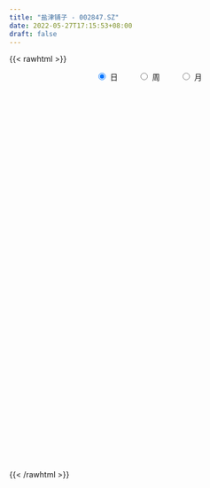 ```yaml
---
title: "盐津铺子 - 002847.SZ"
date: 2022-05-27T17:15:53+08:00
draft: false
---
```

{{< rawhtml >}}
    <div style="text-align: center">
        <label style="padding: 1rem;"><input style="margin-right: .5rem" type="radio" name="period" value="D" checked onclick="period_change(this)">日</label>
        <label style="padding: 1rem;"><input style="margin-right: .5rem" type="radio" name="period" value="W" onclick="period_change(this)">周</label>
        <label style="padding: 1rem;"><input style="margin-right: .5rem" type="radio" name="period" value="M" onclick="period_change(this)">月</label>
    </div>
    <div id="chart" style="height: 700px;"></div> 
    <script type="text/javascript">
        const D_v = [5582.13,5752.4,4450.93,9558.98,8975.04,11062.22,26513.0,12683.76,23115.99,12724.21,13260.97,17029.3,13679.04,11547.14,16813.88,12696.36,12882.29,16359.94,17675.03,13320.13,10309.67,14793.57,11661.42,20181.37,15054.75,14349.89,15226.9,14444.18,8995.0,13944.73,11502.06,26917.27,28157.39,15835.44,23856.15,24526.84,12422.06,17145.34,27974.14,18434.74,8535.93,4826.0,2745.0,3312.0,93690.24,81375.0,48822.46,39469.22,43834.01,36840.39,29759.11,30492.62,25874.78,34443.26,26576.66,21744.58,20282.12,19515.78,35413.58,106700.06,107935.13,71001.69,36887.55,36170.91,31338.34,24813.11,22869.4,28963.13,26905.81,22303.18,23190.02,24454.58,17101.58,18475.51,13932.65,49862.78,36967.76,28456.93,21610.36,17058.39,26714.16,20190.14,18641.06,13024.46,16589.77,15592.97,15335.06,15272.46,9184.89,8204.78,26043.84,40513.05,21860.44,13905.97,11485.41,20554.34,27362.72,16086.98,23407.1,40636.47,40668.0,27087.51,14964.32,11576.0,9050.89,52421.79,31107.1,25862.12,25511.05,48580.96,82393.85,63585.64,81384.13,77999.81,71947.52,78973.48,58323.73,48312.31,42390.07,36780.64,30578.64,49249.34,38041.81,23185.49,29022.23,45789.74,34182.31,54622.72,32817.0,33838.3,26758.26,27538.68,12667.7,18119.47,17552.94,15390.9,23607.08,31072.9,22517.97,23396.71,10251.24,23530.7,25425.0,14857.46,12773.33,14007.44,15912.18,14392.63,14867.86,8993.72,19784.89,10140.87,9611.01,11053.54,13367.14,10961.94,8421.03,17906.23,9254.86,8307.17,15310.67,10428.89,7895.15,7982.97,11785.8,22609.98,14483.36,6751.44,9239.97,6841.73,12013.73,10734.68,6952.07,6240.2,7829.07,7551.0,8239.0,7690.0,6945.27,7500.31,4668.0,5384.84,10697.2,7748.08,5345.5,6288.7,6637.27,5501.0,10238.05,7044.0,16988.71,9279.72,5775.0,6877.0,3463.92,5970.08,10085.16,8163.94,4545.06,8268.86,4491.0,6316.12,5415.56,8301.54,4049.0,3123.0,4064.39,6962.0,3710.59,3213.14,2584.19,4088.79,3865.67,6323.79,5531.0,7821.0,4851.0,4442.38,8169.0,8591.69,5570.59,9990.57,12514.88,19448.76,12648.33,11786.09,11339.71,17670.8,16477.89,17963.8,19824.89,16671.96,23483.06,17850.85,23779.53,19727.36,17410.4,13716.41,9294.7,9416.42,6610.0,10255.91,5930.0,10369.39,8898.39,5852.34,10020.0,11543.0,8378.0,5432.24]
const D_histogram = [0.0,-0.1302518519,-0.1661310879,-0.4310149442,-0.5210560129,-0.2294944213,-0.5025032926,-0.581065144,-0.9517311134,-1.1118251945,-1.1688964646,-1.2249174585,-1.1330806148,-1.1533455634,-0.8631351925,-0.6726430904,-0.5817721831,-0.5810876854,-0.6381306371,-0.7300320048,-0.913032862,-0.8975988633,-0.9635902726,-0.9245628659,-0.8869843324,-0.8760637181,-0.87287151,-0.6153181873,-0.4017477745,-0.2228788362,0.0090745187,0.5390057946,0.6326423769,0.5144268235,0.2980305148,0.3900927288,0.3312101454,0.0416040747,0.3977670674,0.4714224282,0.4304122746,-0.1815977542,-1.058593167,-1.9991598459,-2.874119014,-3.3075286772,-3.3420467966,-3.2713042025,-3.1792890824,-2.9809033961,-2.7068610981,-2.2230614066,-1.6866054148,-1.0558373999,-0.5463959275,-0.1170555541,0.2127739926,0.4687493378,1.0446770756,1.8219237718,2.3060252047,2.4328997303,2.3740210632,2.3235163227,2.0698255366,1.9434183972,1.7278154714,1.447314108,1.2822797461,1.1147896259,0.9601873679,0.8025843731,0.677855411,0.639134585,0.6555268801,1.013095605,1.0650441406,1.1342530466,1.1155570954,1.0641140539,1.0842954592,1.1099685,1.0011716863,0.8543029524,0.6805102297,0.4992969383,0.4231046209,0.4069603639,0.3100602646,0.2512456021,0.3471882883,0.5890646516,0.5905816763,0.4771560427,0.4249206141,0.4870596599,0.5705829171,0.5863214228,0.6442490711,0.7920808316,0.6456215825,0.3215507402,0.1641982808,0.0418116644,-0.0259117331,0.1909231261,0.3653853259,0.4762520903,0.3754818578,0.6480441822,1.0872359664,1.7224146554,2.2053373314,2.8601388394,3.6296637782,3.7654861669,3.663988892,3.1388570665,2.5976406222,2.0681617676,1.4608474463,0.9559628199,0.3570742042,-0.1317137463,-0.6514242733,-0.6520568336,-0.1420654702,0.1417630286,0.2975828521,0.3064273491,0.3459543177,-0.0059238301,-0.404695393,-0.573783646,-0.919123241,-1.2779565913,-1.0898809024,-0.8445376902,-0.5679506884,-0.4624367536,-0.4113681231,-0.5673296214,-0.9159540059,-1.1390517326,-1.3100940056,-1.5284285495,-1.4883554615,-1.3580333177,-1.2025653862,-1.1833730227,-1.2699279697,-1.1975984008,-1.1884718856,-1.3734209892,-1.2763998246,-1.2150054706,-1.1625484102,-1.1396993721,-1.090593091,-1.1031476862,-1.1316750169,-1.0182479284,-0.8496767028,-0.8082576681,-0.6649902748,-0.8779618813,-1.0059078834,-1.0652692539,-1.1302270815,-1.1518043246,-1.1160082535,-1.2122291395,-1.1511817718,-1.1790409293,-1.1376512957,-0.8466545799,-0.6422263479,-0.4559997252,-0.2804658777,-0.2422861631,-0.1991301153,-0.0395108593,0.2685310755,0.4325874627,0.4924006365,0.5952629559,0.5528603608,0.5701385584,0.4690666271,0.5176728777,0.6576238199,0.7151024991,0.7445620686,0.6695216099,0.5855077067,0.3328089369,0.0774848099,-0.1417326577,-0.1421160153,-0.0037371769,0.0683675369,-0.1346952941,-0.1777050981,0.0358145864,0.1326574434,0.2730673188,0.4139239989,0.4762531433,0.4201966562,0.3712062748,0.3522793729,0.2334479608,0.2905343476,0.3560571411,0.4673064997,0.434182898,0.3012454976,0.1353160064,0.031349449,0.0685122096,0.0762434184,0.2524702674,0.532681192,0.8344736286,0.8123823412,0.8590821494,0.8375152306,0.9460615289,0.6909586153,0.6866602035,0.8004669569,0.9043621392,1.0215960487,1.2576597567,1.3647959877,1.2559094599,0.9339189366,0.7731479332,0.6332488458,0.35552231,0.0996898818,-0.2530420664,-0.4400338235,-0.4032092917,-0.3611295472,-0.2826772012,-0.1727701803,-0.2444359359,-0.4224031506,-0.4914182336]
const D_fast = [0.0,-0.1628148148,-0.2402268228,-0.6128644152,-0.8331694871,-0.5989815008,-0.9976161953,-1.2214443327,-1.8300430804,-2.2680934601,-2.6173888464,-2.979639205,-3.1710725149,-3.4796738544,-3.4052472816,-3.3829159521,-3.4374880905,-3.5820755142,-3.7986511251,-4.0730604941,-4.4843195668,-4.6932852839,-5.0001742613,-5.1922875711,-5.3764551207,-5.584550436,-5.7995761054,-5.6958523295,-5.5827188603,-5.459569631,-5.2253476465,-4.5606649219,-4.3088677454,-4.2984765929,-4.440365273,-4.2507798767,-4.2268599238,-4.5060649758,-4.0504602163,-3.8589492484,-3.7923563333,-4.4497658007,-5.5914095053,-7.0317661456,-8.6252550672,-9.8855468997,-10.7555767182,-11.5026601748,-12.2054673253,-12.752307488,-13.1549804646,-13.2269461247,-13.1121414866,-12.7453328216,-12.3724903311,-11.9724138462,-11.5893908014,-11.2162281218,-10.379131115,-9.1464034759,-8.0857957419,-7.3506962836,-6.8160696849,-6.2856953448,-6.0219297468,-5.6624822868,-5.4461313448,-5.3648041812,-5.2092686065,-5.0980613203,-5.0126167363,-4.9695736378,-4.9248387472,-4.8037759269,-4.6235019118,-4.0126592856,-3.6944497149,-3.3416775473,-3.0814842246,-2.8668987526,-2.5756434826,-2.2724783168,-2.1309822089,-2.0642752046,-2.0679403699,-2.1243294268,-2.094745589,-2.0091497549,-2.028534788,-2.02453805,-1.8417982917,-1.4526557655,-1.3034933218,-1.2976299448,-1.2436352198,-1.059731259,-0.8335622725,-0.6712434111,-0.452253495,-0.1064015266,-0.0914553802,-0.3351385374,-0.4514414266,-0.5633751269,-0.6375764576,-0.3730108169,-0.1072022857,0.1227275013,0.1158277332,0.5504011032,1.261401879,2.3271842318,3.3614412407,4.7312774585,6.4082183419,7.4854122723,8.2999122204,8.5594946615,8.6676883728,8.65524996,8.4131475003,8.1472535789,7.6376335142,7.1159171272,6.4333505319,6.2697037632,6.744178759,7.0634480149,7.2936635514,7.3791148857,7.5051304338,7.1517713284,6.6518259173,6.3392917528,5.7641713475,5.0858488494,5.0014543128,5.0356631024,5.1702624321,5.1601671784,5.1083937782,4.8105998746,4.2329869885,3.7251263287,3.2265605544,2.626118873,2.2941030957,2.08491691,1.9397434949,1.6630926028,1.2590556634,1.0319856321,0.7439941758,0.2156898249,-0.0063889665,-0.2487459802,-0.4869260224,-0.7490018273,-0.9725438189,-1.2608853358,-1.5723314206,-1.7134663142,-1.7573142643,-1.9179596467,-1.9409398221,-2.3734018989,-2.7528248719,-3.0785035559,-3.4260181538,-3.7355464781,-3.9787524703,-4.3780306412,-4.6047787164,-4.9273981063,-5.1704212966,-5.0910882257,-5.0472165807,-4.9749898893,-4.8695725113,-4.8919643375,-4.8985908185,-4.7488492772,-4.3736745737,-4.1014713207,-3.9185579878,-3.6668799295,-3.5710674344,-3.4112545971,-3.3950598716,-3.2170354016,-2.9126785045,-2.6764242005,-2.4608241138,-2.36848417,-2.3061211466,-2.4756176821,-2.7115706067,-2.9662212387,-3.0021336001,-2.8646890559,-2.775492458,-3.0122291125,-3.099665191,-2.8771918599,-2.7471846421,-2.538507937,-2.2941702571,-2.1127778269,-2.06378515,-2.0199739626,-1.9508310214,-2.0113004432,-1.8815804695,-1.7270433908,-1.4989674073,-1.4235452845,-1.4811713104,-1.6132718001,-1.7094009952,-1.6551101822,-1.6283181187,-1.388973703,-0.9755924803,-0.4651816366,-0.2841773387,-0.0227069931,0.1651048957,0.5101665762,0.4278033165,0.5951699556,0.9090934482,1.2390791653,1.611712087,2.1621907341,2.610525962,2.8156167992,2.7271060101,2.75962199,2.778035114,2.5891891557,2.358279198,1.9422867331,1.6452865201,1.5813087291,1.5331060868,1.5408891324,1.6076036082,1.4748288687,1.1912608663,0.9993912249]
const D_slow = [0.0,-0.032562963,-0.0740957349,-0.181849471,-0.3121134742,-0.3694870795,-0.4951129027,-0.6403791887,-0.878311967,-1.1562682656,-1.4484923818,-1.7547217464,-2.0379919001,-2.326328291,-2.5421120891,-2.7102728617,-2.8557159075,-3.0009878288,-3.1605204881,-3.3430284893,-3.5712867048,-3.7956864206,-4.0365839887,-4.2677247052,-4.4894707883,-4.7084867179,-4.9267045954,-5.0805341422,-5.1809710858,-5.2366907948,-5.2344221652,-5.0996707165,-4.9415101223,-4.8129034164,-4.7383957877,-4.6408726055,-4.5580700692,-4.5476690505,-4.4482272837,-4.3303716766,-4.222768608,-4.2681680465,-4.5328163383,-5.0326062997,-5.7511360532,-6.5780182225,-7.4135299217,-8.2313559723,-9.0261782429,-9.7714040919,-10.4481193664,-11.0038847181,-11.4255360718,-11.6894954218,-11.8260944036,-11.8553582922,-11.802164794,-11.6849774595,-11.4238081906,-10.9683272477,-10.3918209465,-9.7835960139,-9.1900907481,-8.6092116675,-8.0917552833,-7.605900684,-7.1739468162,-6.8121182892,-6.4915483527,-6.2128509462,-5.9728041042,-5.7721580109,-5.6026941582,-5.4429105119,-5.2790287919,-5.0257548906,-4.7594938555,-4.4759305938,-4.19704132,-3.9310128065,-3.6599389417,-3.3824468167,-3.1321538952,-2.9185781571,-2.7484505996,-2.623626365,-2.5178502098,-2.4161101189,-2.3385950527,-2.2757836522,-2.1889865801,-2.0417204172,-1.8940749981,-1.7747859874,-1.6685558339,-1.5467909189,-1.4041451896,-1.2575648339,-1.0965025662,-0.8984823582,-0.7370769626,-0.6566892776,-0.6156397074,-0.6051867913,-0.6116647246,-0.563933943,-0.4725876116,-0.353524589,-0.2596541246,-0.097643079,0.1741659126,0.6047695764,1.1561039093,1.8711386191,2.7785545637,3.7199261054,4.6359233284,5.420637595,6.0700477506,6.5870881925,6.952300054,7.191290759,7.2805593101,7.2476308735,7.0847748052,6.9217605968,6.8862442292,6.9216849864,6.9960806994,7.0726875366,7.1591761161,7.1576951585,7.0565213103,6.9130753988,6.6832945885,6.3638054407,6.0913352151,5.8802007926,5.7382131205,5.6226039321,5.5197619013,5.377929496,5.1489409945,4.8641780613,4.5366545599,4.1545474225,3.7824585572,3.4429502277,3.1423088812,2.8464656255,2.5289836331,2.2295840329,1.9324660615,1.5891108142,1.270010858,0.9662594904,0.6756223878,0.3906975448,0.118049272,-0.1577376495,-0.4406564037,-0.6952183858,-0.9076375615,-1.1097019786,-1.2759495473,-1.4954400176,-1.7469169885,-2.0132343019,-2.2957910723,-2.5837421535,-2.8627442168,-3.1658015017,-3.4535969447,-3.748357177,-4.0327700009,-4.2444336459,-4.4049902328,-4.5189901641,-4.5891066336,-4.6496781743,-4.6994607032,-4.709338418,-4.6422056491,-4.5340587834,-4.4109586243,-4.2621428854,-4.1239277952,-3.9813931555,-3.8641264988,-3.7347082793,-3.5703023244,-3.3915266996,-3.2053861824,-3.03800578,-2.8916288533,-2.808426619,-2.7890554166,-2.824488581,-2.8600175848,-2.8609518791,-2.8438599948,-2.8775338184,-2.9219600929,-2.9130064463,-2.8798420855,-2.8115752558,-2.708094256,-2.5890309702,-2.4839818062,-2.3911802374,-2.3031103942,-2.244748404,-2.1721148171,-2.0831005319,-1.9662739069,-1.8577281825,-1.782416808,-1.7485878065,-1.7407504442,-1.7236223918,-1.7045615372,-1.6414439703,-1.5082736723,-1.2996552652,-1.0965596799,-0.8817891425,-0.6724103349,-0.4358949527,-0.2631552988,-0.0914902479,0.1086264913,0.3347170261,0.5901160383,0.9045309774,1.2457299743,1.5597073393,1.7931870735,1.9864740568,2.1447862682,2.2336668457,2.2585893162,2.1953287996,2.0853203437,1.9845180208,1.894235634,1.8235663336,1.7803737886,1.7192648046,1.6136640169,1.4908094585]
const D_data = [['2021-05-18', 125.2344, 123.8672, 123.1445, 126.582],['2021-05-19', 123.8672, 121.8262, 120.8008, 124.0234],['2021-05-20', 120.7617, 122.4316, 120.6738, 122.9199],['2021-05-21', 121.709, 118.4863, 118.1641, 123.6914],['2021-05-24', 118.4863, 119.2969, 116.2109, 120.1172],['2021-05-25', 118.9453, 124.2773, 118.8867, 126.8066],['2021-05-26', 123.8477, 116.8945, 113.2812, 125.5371],['2021-05-27', 115.9766, 117.8613, 114.541, 119.6289],['2021-05-28', 117.2852, 112.2559, 111.6211, 118.0664],['2021-05-31', 112.2266, 112.4805, 111.6309, 114.7461],['2021-06-01', 112.9883, 112.0801, 111.3867, 114.0234],['2021-06-02', 112.0801, 110.5957, 108.0664, 113.3105],['2021-06-03', 110.5859, 111.3281, 110.3516, 114.9609],['2021-06-04', 111.8457, 108.8867, 108.3984, 112.3047],['2021-06-07', 108.877, 112.3535, 107.5098, 113.1641],['2021-06-08', 112.6953, 111.416, 108.8379, 113.1445],['2021-06-09', 111.6211, 110.0293, 108.0859, 111.6211],['2021-06-10', 109.9414, 108.2617, 106.6602, 110.3711],['2021-06-11', 107.7539, 106.4551, 105.7617, 108.877],['2021-06-15', 106.3965, 104.5996, 103.7207, 107.6172],['2021-06-16', 104.9791, 101.5574, 101.4391, 106.0047],['2021-06-17', 101.8631, 102.3364, 99.6937, 102.8492],['2021-06-18', 102.2181, 99.8712, 98.8062, 103.6183],['2021-06-21', 97.6229, 99.7627, 97.3862, 101.37],['2021-06-22', 99.8613, 98.5991, 97.4355, 100.0881],['2021-06-23', 99.2105, 97.0312, 96.341, 100.4628],['2021-06-24', 97.5243, 95.5817, 93.6785, 97.5243],['2021-06-25', 95.6113, 98.1653, 95.6113, 98.9245],['2021-06-28', 98.1455, 97.7511, 96.1635, 99.1316],['2021-06-29', 98.5301, 97.3862, 96.8932, 99.8022],['2021-06-30', 97.6328, 98.3329, 94.6646, 99.3781],['2021-07-01', 98.609, 103.6183, 96.7354, 107.681],['2021-07-02', 103.7367, 99.5951, 98.1258, 105.8075],['2021-07-05', 98.5794, 96.6368, 95.2563, 99.7824],['2021-07-06', 96.4396, 94.142, 89.7342, 97.2186],['2021-07-07', 93.8265, 97.2778, 93.1855, 99.7923],['2021-07-08', 97.761, 95.1084, 94.3491, 98.4808],['2021-07-09', 94.0138, 90.7696, 90.671, 94.4674],['2021-07-12', 91.3119, 98.5794, 90.03, 99.5951],['2021-07-13', 98.6583, 95.9268, 94.7928, 102.0209],['2021-07-14', 95.7888, 94.3294, 93.6785, 96.6368],['2021-07-15', 84.8925, 84.8925, 84.8925, 84.8925],['2021-07-16', 76.4022, 76.4022, 76.4022, 76.4022],['2021-07-19', 68.7601, 68.7601, 68.7601, 68.7601],['2021-07-20', 64.5593, 61.9264, 61.887, 65.0819],['2021-07-21', 60.8911, 60.5459, 59.5007, 63.307],['2021-07-22', 60.2304, 60.6051, 59.0865, 61.7095],['2021-07-23', 59.8557, 58.2483, 58.0906, 60.043],['2021-07-26', 57.844, 55.1323, 55.083, 58.2483],['2021-07-27', 55.6845, 53.4362, 53.4362, 56.5523],['2021-07-28', 52.8051, 51.9374, 50.7245, 53.8011],['2021-07-29', 52.2628, 53.1108, 52.1543, 53.8011],['2021-07-30', 52.3515, 53.3672, 51.2767, 54.1561],['2021-08-02', 53.0812, 54.9647, 51.9669, 55.0435],['2021-08-03', 54.2448, 54.2152, 53.9687, 55.438],['2021-08-04', 54.1856, 53.8011, 53.525, 54.7674],['2021-08-05', 53.8504, 52.9629, 52.8347, 54.1856],['2021-08-06', 52.9333, 52.2233, 51.4739, 52.9333],['2021-08-09', 52.2233, 57.4496, 51.7007, 57.4496],['2021-08-10', 59.5401, 63.1985, 57.7158, 63.1985],['2021-08-11', 64.2733, 63.0802, 62.1039, 68.2177],['2021-08-12', 63.0111, 60.7234, 59.6584, 63.7014],['2021-08-13', 60.7333, 59.1555, 58.7414, 61.0192],['2021-08-16', 59.7077, 59.5796, 58.2089, 60.6938],['2021-08-17', 59.6584, 56.7791, 56.4043, 59.8557],['2021-08-18', 56.7791, 57.8342, 55.2506, 57.9722],['2021-08-19', 57.0946, 56.2071, 55.8916, 58.6724],['2021-08-20', 55.221, 54.3237, 52.7657, 55.3591],['2021-08-23', 54.3237, 54.7083, 53.7419, 56.7495],['2021-08-24', 54.6885, 53.8306, 53.3968, 54.8167],['2021-08-25', 53.6532, 53.0812, 52.9629, 54.5801],['2021-08-26', 53.1502, 52.0655, 51.7697, 53.732],['2021-08-27', 52.0557, 51.4936, 51.0795, 52.0557],['2021-08-30', 51.5528, 51.8683, 51.5528, 53.2489],['2021-08-31', 51.7697, 52.2529, 51.2767, 52.7854],['2021-09-01', 52.2726, 57.4792, 49.7975, 57.4792],['2021-09-02', 56.2071, 54.8956, 54.7083, 57.7356],['2021-09-03', 54.4322, 55.6648, 53.4658, 56.8777],['2021-09-06', 54.797, 54.9844, 53.6926, 56.2663],['2021-09-07', 54.728, 54.6787, 54.0377, 55.221],['2021-09-08', 54.6294, 55.8127, 54.2349, 57.7849],['2021-09-09', 56.2071, 56.3846, 55.2999, 57.6074],['2021-09-10', 56.3846, 54.8562, 54.7773, 56.6509],['2021-09-13', 54.2645, 53.9983, 53.5447, 54.8266],['2021-09-14', 54.2448, 53.0023, 52.9037, 55.4183],['2021-09-15', 52.953, 52.036, 51.5429, 52.953],['2021-09-16', 52.036, 52.6572, 51.8289, 53.2489],['2021-09-17', 52.2726, 53.1404, 50.9315, 53.2489],['2021-09-22', 52.3712, 51.7697, 51.7697, 52.8446],['2021-09-23', 51.75, 51.7204, 51.3457, 52.4008],['2021-09-24', 51.7697, 53.6827, 51.7697, 54.728],['2021-09-27', 53.5447, 56.503, 52.9234, 56.7692],['2021-09-28', 56.0888, 54.3434, 54.2152, 56.1184],['2021-09-29', 54.0969, 52.7657, 52.3712, 54.1363],['2021-09-30', 52.7657, 53.1996, 52.4896, 53.8405],['2021-10-08', 53.1996, 54.797, 52.6178, 55.7141],['2021-10-11', 54.797, 55.6746, 54.4815, 56.6903],['2021-10-12', 55.5267, 55.369, 54.4815, 55.8127],['2021-10-13', 55.5366, 56.4241, 54.2744, 56.5325],['2021-10-14', 56.6016, 58.5442, 56.0099, 59.7275],['2021-10-15', 57.4397, 55.3196, 54.8266, 59.9247],['2021-10-18', 54.5604, 52.105, 52.0655, 54.7674],['2021-10-19', 52.1149, 52.9925, 50.5963, 53.1009],['2021-10-20', 53.1009, 52.6671, 52.0754, 53.6433],['2021-10-21', 52.6769, 52.7558, 52.3712, 53.1207],['2021-10-22', 52.6671, 56.71, 52.5586, 58.0314],['2021-10-25', 57.1045, 57.3904, 55.8028, 57.6468],['2021-10-26', 57.1932, 57.6468, 56.217, 58.0708],['2021-10-27', 58.3765, 55.3196, 54.4815, 58.4554],['2021-10-28', 54.4322, 60.8516, 54.2645, 60.8516],['2021-10-29', 62.1237, 65.575, 61.4235, 66.6301],['2021-11-01', 65.6144, 72.1325, 65.0918, 72.1325],['2021-11-02', 73.0101, 74.9626, 70.604, 76.7079],['2021-11-03', 74.0948, 82.4568, 67.4683, 82.4568],['2021-11-04', 83.4528, 90.7006, 82.6836, 90.7006],['2021-11-05', 87.8803, 88.6495, 85.6518, 97.6032],['2021-11-08', 87.762, 89.3496, 83.8867, 90.6118],['2021-11-09', 88.7481, 85.7898, 83.8176, 89.3397],['2021-11-10', 86.7759, 85.8194, 82.4568, 86.7759],['2021-11-11', 84.8037, 85.8391, 83.0288, 87.269],['2021-11-12', 85.8786, 84.1628, 83.719, 86.7759],['2021-11-15', 83.7881, 84.4093, 83.3246, 90.3258],['2021-11-16', 84.4586, 81.7962, 79.9226, 84.7643],['2021-11-17', 81.7962, 81.3524, 80.3663, 83.2161],['2021-11-18', 82.3385, 78.9365, 78.0786, 82.3385],['2021-11-19', 79.0647, 84.5079, 77.7039, 85.7898],['2021-11-22', 84.1924, 92.9587, 82.2498, 92.9587],['2021-11-23', 93.9744, 93.2644, 88.7481, 102.2575],['2021-11-24', 90.7203, 94.0237, 88.9256, 95.0887],['2021-11-25', 91.7064, 93.8758, 91.7064, 101.4489],['2021-11-26', 93.2348, 95.6704, 90.1286, 96.4297],['2021-11-29', 93.9546, 91.0753, 89.7243, 94.8816],['2021-11-30', 91.4598, 89.3003, 89.2806, 91.5585],['2021-12-01', 90.316, 91.2429, 89.744, 92.5741],['2021-12-02', 90.5231, 88.0085, 85.7898, 91.5486],['2021-12-03', 88.255, 85.9772, 85.3954, 88.255],['2021-12-06', 84.1036, 92.3079, 84.1036, 92.6925],['2021-12-07', 91.0457, 94.2801, 89.0735, 97.6229],['2021-12-08', 94.2801, 96.3508, 92.9883, 98.4611],['2021-12-09', 95.8381, 95.6409, 95.5916, 98.5794],['2021-12-10', 95.6211, 95.8282, 93.6785, 97.189],['2021-12-13', 96.6368, 93.3334, 92.9094, 98.4118],['2021-12-14', 93.3433, 89.7046, 89.3891, 93.3433],['2021-12-15', 88.9256, 89.6159, 88.2057, 91.4993],['2021-12-16', 88.7382, 88.8861, 88.5509, 90.6019],['2021-12-17', 89.4877, 86.7167, 85.7504, 89.7342],['2021-12-20', 85.7898, 88.827, 85.6616, 91.805],['2021-12-21', 88.7481, 89.7933, 87.3774, 91.2626],['2021-12-22', 90.3357, 90.3258, 87.762, 90.6315],['2021-12-23', 89.9906, 88.5607, 86.8745, 90.2568],['2021-12-24', 88.5607, 86.4505, 85.918, 89.0242],['2021-12-27', 86.0857, 87.7521, 84.5572, 88.1367],['2021-12-28', 86.7759, 86.5195, 85.7898, 88.7185],['2021-12-29', 86.4801, 82.8316, 82.023, 86.5491],['2021-12-30', 83.3246, 85.2672, 81.8455, 86.2434],['2021-12-31', 85.6912, 84.4093, 83.5218, 87.0717],['2022-01-04', 83.3345, 83.7683, 82.7329, 84.9122],['2022-01-05', 84.0149, 82.7527, 81.4214, 86.2631],['2022-01-06', 81.7469, 82.4174, 80.9087, 84.1431],['2022-01-07', 82.9499, 80.8594, 80.3663, 82.9499],['2022-01-10', 79.8338, 79.607, 77.5954, 80.1888],['2022-01-11', 79.9226, 80.672, 78.2955, 81.451],['2022-01-12', 81.0763, 81.2637, 79.0647, 81.4017],['2022-01-13', 81.3426, 79.4295, 79.3802, 83.0584],['2022-01-14', 79.8536, 80.4452, 79.1929, 85.0996],['2022-01-17', 79.6761, 74.9724, 74.933, 80.1691],['2022-01-18', 74.9724, 74.1244, 72.0043, 75.495],['2022-01-19', 73.3651, 73.375, 72.7241, 74.7062],['2022-01-20', 72.9312, 71.7775, 69.3911, 73.4637],['2022-01-21', 71.7775, 70.821, 70.0814, 72.4776],['2022-01-24', 70.7914, 70.2786, 69.47, 71.9846],['2022-01-25', 70.7618, 67.0936, 67.0541, 70.8308],['2022-01-26', 67.4979, 67.5472, 66.4033, 69.3221],['2022-01-27', 67.7345, 65.0721, 64.9735, 68.4346],['2022-01-28', 65.4271, 64.4903, 63.6028, 67.2316],['2022-02-07', 65.0721, 67.133, 65.0721, 67.4486],['2022-02-08', 67.557, 66.1765, 64.5889, 67.6556],['2022-02-09', 66.1371, 65.93, 64.9833, 67.0541],['2022-02-10', 65.9793, 65.8314, 64.2438, 66.3145],['2022-02-11', 65.8412, 63.8197, 63.1393, 65.9398],['2022-02-14', 63.7014, 63.2577, 62.7252, 64.579],['2022-02-15', 63.5239, 64.5001, 62.7942, 64.9636],['2022-02-16', 64.8256, 67.0541, 64.4607, 68.0895],['2022-02-17', 66.9161, 66.1568, 65.289, 67.064],['2022-02-18', 65.9004, 65.1904, 64.7861, 65.9103],['2022-02-21', 65.0819, 65.9891, 64.4903, 66.5611],['2022-02-22', 65.9793, 64.1945, 63.4056, 65.9793],['2022-02-23', 64.1846, 64.7467, 63.1886, 66.2751],['2022-02-24', 64.5199, 62.8928, 61.9264, 66.6597],['2022-02-25', 63.1098, 64.4804, 63.1098, 66.068],['2022-02-28', 68.0402, 66.0877, 64.7565, 68.2177],['2022-03-01', 66.0877, 65.644, 64.7072, 67.064],['2022-03-02', 65.5651, 65.644, 64.2931, 66.0286],['2022-03-03', 65.9004, 64.3325, 63.6028, 66.2455],['2022-03-04', 63.7803, 63.869, 63.3168, 64.6875],['2022-03-07', 63.869, 60.8023, 60.5755, 63.869],['2022-03-08', 60.6445, 59.1555, 57.7553, 61.5517],['2022-03-09', 59.1654, 57.8933, 54.728, 59.5105],['2022-03-10', 58.2779, 59.5204, 58.2779, 59.8359],['2022-03-11', 58.909, 61.1672, 57.7947, 61.2066],['2022-03-14', 60.684, 60.5262, 59.7373, 61.4137],['2022-03-15', 59.905, 56.286, 56.2762, 60.26],['2022-03-16', 56.8481, 57.0847, 53.88, 57.5186],['2022-03-17', 57.4003, 60.2895, 57.4003, 61.0784],['2022-03-18', 59.8064, 59.3232, 59.0471, 60.329],['2022-03-21', 59.3133, 60.2698, 58.5343, 60.6149],['2022-03-22', 59.2147, 60.9206, 59.0766, 61.0192],['2022-03-23', 60.8812, 60.467, 60.1318, 62.4294],['2022-03-24', 60.2205, 58.9978, 58.8498, 60.2205],['2022-03-25', 58.9879, 58.771, 58.5935, 60.1515],['2022-03-28', 59.0766, 58.9189, 57.282, 59.4809],['2022-03-29', 58.9682, 57.2031, 57.1143, 60.1515],['2022-03-30', 57.2228, 59.1358, 57.0946, 59.4809],['2022-03-31', 59.1654, 59.5302, 58.6822, 61.1376],['2022-04-01', 58.623, 60.6248, 58.5047, 61.108],['2022-04-06', 60.8516, 59.1161, 58.6724, 62.3209],['2022-04-07', 59.7275, 57.4496, 57.2425, 59.7275],['2022-04-08', 57.0157, 56.148, 55.2112, 57.2918],['2022-04-11', 56.1677, 56.0099, 55.3295, 58.909],['2022-04-12', 56.0099, 57.3904, 54.9745, 57.8243],['2022-04-13', 57.065, 56.9566, 55.5169, 57.8835],['2022-04-14', 55.7141, 59.4612, 55.7141, 59.5105],['2022-04-15', 59.1654, 62.0941, 58.2385, 62.1237],['2022-04-18', 61.9264, 64.2931, 60.9798, 67.843],['2022-04-19', 64.2931, 61.4827, 61.039, 64.2931],['2022-04-20', 60.7037, 62.9421, 60.4473, 64.0268],['2022-04-21', 62.5181, 62.7252, 61.4235, 63.6028],['2022-04-22', 62.8632, 65.2298, 61.7292, 65.9497],['2022-04-25', 58.771, 60.8812, 58.771, 63.9775],['2022-04-26', 61.532, 63.8493, 61.532, 65.3876],['2022-04-27', 64.155, 66.2258, 61.601, 66.2258],['2022-04-28', 66.2652, 67.4091, 63.5436, 68.0402],['2022-04-29', 67.0541, 69.0164, 65.575, 71.5704],['2022-05-05', 68.7206, 72.4875, 68.1191, 73.6018],['2022-05-06', 69.5193, 73.0101, 69.5193, 79.7352],['2022-05-09', 70.5054, 71.5507, 70.5054, 76.9347],['2022-05-10', 70.3772, 68.8291, 66.2652, 70.3772],['2022-05-11', 69.0756, 70.4956, 67.9712, 71.1464],['2022-05-12', 69.4602, 70.8013, 68.8291, 72.5762],['2022-05-13', 71.5, 68.65, 68.1, 71.87],['2022-05-16', 68.97, 67.98, 67.01, 69.14],['2022-05-17', 68.97, 65.37, 64.95, 69.2],['2022-05-18', 65.51, 66.01, 65.0, 66.66],['2022-05-19', 65.8, 68.36, 63.74, 69.0],['2022-05-20', 68.35, 68.61, 67.52, 70.68],['2022-05-23', 69.0, 69.4, 68.48, 69.65],['2022-05-24', 70.0, 70.38, 68.1, 71.49],['2022-05-25', 70.13, 68.29, 67.7, 71.2],['2022-05-26', 67.69, 66.25, 65.2, 68.28],['2022-05-27', 66.25, 66.8, 65.71, 67.8]]
const W_v = [178824.45,119800.58,108610.83,104036.18,56753.23,81295.88,210024.05,314028.4,290018.51,551323.8199999999,530242.52,450919.5499999999,185479.16,135436.11,108332.82,81407.13,172228.38,133466.41,79019.67,52135.56,59746.44,46876.0,45142.33,65919.02,38449.64,149765.93,147174.83,134904.83,205814.45,241896.86,45723.0,30018.26,96881.41,178867.49,256669.84,410799.9,247916.02,110027.24,225284.41,99585.76,68381.05,32928.48,127731.36,575743.85,904274.91,670163.77,419361.43,278924.54,242740.92,340203.21,288841.73,372363.84,383570.39,294944.74,184064.23,249271.32,149527.0,128073.33,103773.69,176445.26,207705.32,152339.63,99540.79,87352.26,62338.0,100787.59,92078.93,111594.42,163139.14,93665.6,49607.0,75231.0,98247.72,183166.05,118735.12,63607.0,91760.23,130361.94,112561.47,77734.0,87899.76,153996.51,214854.33,261168.47,155190.52,281489.91,268826.93,191688.53,137756.14,168185.46,276885.06,80068.46,249929.29,124087.53,67762.41,65164.7,46451.0,39493.53,53261.76,43789.64,82342.39,55716.08,91945.83,50173.25,53967.09,58773.65,125123.08,85308.05,78461.1,102525.71,82226.23,196670.95,193286.29,31224.56,103729.51,229384.15,125673.6,120090.16,72976.36,85774.02,107837.2,58825.8,61157.0,87772.92,71573.93,52725.52,85777.33,101878.05,95305.11,161926.6,132973.56,94435.58,182115.7,162750.05,192731.46,147666.64,130476.95,95051.85,92844.95,91349.94,136762.63,149571.95,113992.04,68298.9,122676.66,107134.94,93008.36,132335.3,102059.42,110342.97,58862.98,166488.16,145596.67,141292.19,119655.66,76486.59,158000.51,121508.23,96618.96,74577.67,89175.3,89934.52,76909.17,57013.87,38696.14,10949.65,63313.04,64023.91,66544.24,51680.06,52610.51,54977.54,36209.82,66992.35,51793.53,54489.47,72291.12,65470.23,103881.66,75023.26,90787.51,116200.28,104751.57,64152.83,41769.45,133277.06,167915.6,111058.61,51678.32,97073.08,69350.89,52681.5,47759.03,46330.24,65354.78,23940.97,35408.17,34736.67,82350.01,68240.66,76427.5,50084.79,79257.09,89516.45,93785.83,62515.81,266668.92,166800.91,122562.4,357938.01,144154.89,113955.17,147695.63,104214.11,75814.72,43433.51,87764.87,20554.34,148161.27,115100.51,213455.08,373890.58,216385.39,185288.61,182218.59,91269.69,110845.9,90593.93,73951.28,55134.5,43889.29,53403.48,59926.48,43769.75,37925.58,33843.62,35709.02,42384.35,37033.1,28573.22,21073.12,22393.44,17114.38,44836.73,72893.69,94421.6,41630.38,69565.29,42063.69,41225.58]
const W_histogram = [0.0,-0.1220895726,-0.1974292484,-0.3123174975,-0.4599120952,-0.4043469391,-0.1971818272,-0.0024739867,0.2615207916,0.8676742189,1.1777638864,1.2546607102,0.9465288851,0.514238028,0.2142419124,-0.1713466301,-0.1309131425,-0.3490492249,-0.5979820084,-0.7052989668,-0.8515311597,-0.8971657865,-0.9650511418,-0.9214792572,-0.8448569638,-0.5921147692,-0.4472125357,-0.3374162351,-0.0623149323,-0.395014289,-0.6062478496,-0.6232821766,-0.5376487865,-0.2584625689,0.1096768273,0.2674049214,0.3197731085,0.3417052481,0.36460455,0.2450607321,0.1530510205,0.1047524235,0.1227692039,0.8776456394,1.7158355825,1.626331418,1.5020630024,1.1121023736,0.729808146,0.6483285494,0.285655849,0.3179181064,0.3231772034,0.1438008461,-0.0380372652,-0.2418319998,-0.5860514878,-0.8119778874,-0.966614294,-0.9596187926,-0.7967817025,-0.6631166569,-0.6053196264,-0.7615983023,-0.8600937565,-0.8380351931,-0.7077850786,-0.6013528353,-0.3804492606,-0.3749237299,-0.3530588843,-0.2722632603,-0.1740811338,-0.0237837243,-0.0717335031,-0.0929514263,-0.0636070157,0.0260745512,0.0672929099,0.0231143515,0.0704786769,0.1682818282,0.3191578521,0.457277941,0.480445273,0.7050473582,0.8378223477,0.8882367711,0.8750101137,1.0349059766,1.0275680669,1.0728321318,1.1345120085,1.1605077805,0.9809807278,0.8101587798,0.5141444668,0.2744635653,0.1598686704,0.0619841246,0.020955434,-0.1015646193,-0.0609407384,-0.1109370892,-0.1487627518,-0.1358650132,-0.265125332,-0.4050718117,-0.5107118604,-0.4683042704,-0.3799715969,0.0805496077,0.2873420574,0.4953338779,0.4844846301,0.7028797225,0.8072778387,0.6747656348,0.5054276235,0.4788794689,0.3994267871,0.1949362474,0.0563988366,-0.1337390937,-0.2273355571,-0.3915285844,-0.4638243737,-0.369274424,-0.3206740954,-0.1396048874,-0.1095420501,-0.0951452074,0.1763799984,0.5487198826,0.9610093949,1.1848883762,1.1162349337,1.1766362552,1.2119932312,1.1312914068,1.6757298228,2.4909596979,2.9345373894,3.1127339418,3.7301385445,3.9020242172,4.4990770684,4.0702566008,3.3743616068,2.7916384157,2.1232957162,1.4744912996,2.0103201322,1.3152816377,0.5677323483,0.4303150994,1.7659357827,2.6295642605,3.5973074375,4.0989677466,3.7761568455,2.8888096733,2.1406340128,1.1257633594,0.8687473809,0.5522922132,0.034424851,-1.6140486174,-2.6601739166,-3.3413998373,-3.8129115127,-4.0454080372,-4.7118245739,-4.6634846399,-4.9679941746,-5.0357289865,-5.4753770101,-5.3934132995,-5.3217773956,-5.2818980619,-3.7905187475,-3.6551424206,-2.9905037225,-2.6036273818,-2.629550988,-3.3107019252,-2.1244211645,-1.6616365165,-1.3188205096,0.0568868385,1.5085430482,2.0713352148,1.8346334396,2.2642351937,2.2779563665,1.6144018625,1.2124545167,0.5122760664,-0.3766753194,-1.1538920045,-1.757867166,-2.4825800714,-2.9280175414,-2.9682734179,-3.400163034,-4.4008021753,-5.9370826089,-6.8679873679,-7.1165019109,-6.3926621614,-5.8334952817,-5.265815085,-4.2637491726,-3.3500299156,-2.5898432926,-1.8157287457,-1.1347650291,-0.4125246829,0.2300750247,0.8439279657,1.8826718322,4.0358025333,5.0064488377,5.4819974259,6.30014593,5.9448193694,6.106323917,5.3592418577,4.634110177,3.8369107416,2.9313043403,2.1986559499,1.0200490638,-0.1684328696,-0.939203853,-1.2753449839,-1.451326114,-1.5080965492,-1.6171392177,-1.6948003331,-1.6624185241,-1.4054271626,-1.4219276466,-0.9405765494,-0.3496243442,0.321380803,1.0198705312,1.1635265853,1.2249397306,1.115836085]
const W_fast = [0.0,-0.1526119658,-0.2773089537,-0.4702765771,-0.7328491987,-0.7783707774,-0.6205011222,-0.4264117784,-0.0970368022,0.7260351798,1.3305658189,1.7211278202,1.6496282165,1.3458968664,1.0994612289,0.6710360288,0.6787412308,0.3733428422,-0.0250854434,-0.3087271436,-0.6678421264,-0.9377681998,-1.2469163405,-1.4337142702,-1.5683062178,-1.4635927155,-1.4304936159,-1.4050513741,-1.1455288043,-1.5769817334,-1.9397772563,-2.1126321275,-2.1614109339,-1.9468403585,-1.5512817555,-1.3267024311,-1.1943909669,-1.0870325153,-0.9729820758,-1.0312607107,-1.0850076673,-1.1071181584,-1.058409077,-0.0841212317,1.183027607,1.5001062971,1.7513536321,1.6394185967,1.4395764055,1.5201789463,1.2289202082,1.3406619922,1.42671539,1.2832892442,1.0919418167,0.8276890821,0.3369567222,-0.0919641493,-0.4882541294,-0.7211633261,-0.7575216617,-0.7896357803,-0.8831686563,-1.2298469079,-1.5433658012,-1.7308160361,-1.7775121912,-1.8214181567,-1.6956268971,-1.7838322989,-1.8502321744,-1.8375023655,-1.7828405224,-1.638489044,-1.7043721985,-1.7488279783,-1.7353853217,-1.639185117,-1.5811435308,-1.6195435013,-1.5545595068,-1.4146858984,-1.1840204115,-0.9315808373,-0.788302187,-0.3874382623,-0.0452076858,0.2272659304,0.4327918014,0.8514141584,1.1009682654,1.4144403633,1.7597482421,2.0758709593,2.1415890885,2.1733068355,2.0058286392,1.834763629,1.7601359017,1.6777473871,1.641957555,1.4940463469,1.5194350431,1.44170442,1.3666880695,1.3456195548,1.150077903,0.9088634704,0.6755454566,0.600876979,0.5942167532,1.0748753598,1.3535033238,1.6853286138,1.7956005235,2.1897155465,2.4959331224,2.5321123272,2.4891312218,2.5823029344,2.6027069494,2.4469504716,2.32251277,2.0989400662,1.9485097134,1.6864345401,1.4981826574,1.500414001,1.4688458058,1.6150137919,1.6176911167,1.6083016576,1.923921863,2.4334417179,3.0859835788,3.6060846542,3.8164899451,4.1710503304,4.5094056142,4.7115266415,5.6748975132,7.1128673128,8.2900793516,9.2464593894,10.7963986283,11.9437903553,13.6656124735,14.2543561562,14.4020515639,14.5172379767,14.3797192063,14.0995376146,15.1379464802,14.7717283951,14.1661121929,14.1362737188,15.9133783478,17.4343978907,19.301467927,20.8278701728,21.4490984831,21.2839537292,21.0709365719,20.3375067583,20.2976776251,20.1192955107,19.6100343612,17.5580487385,15.8468799601,14.3303040801,12.9055645265,11.6617159927,9.8173433125,8.6998120865,7.1533040082,5.8266369496,4.0181446735,2.7517550592,1.4929466143,0.2123514325,0.7561010601,-0.0223082182,-0.1052954508,-0.3693259555,-1.0526373087,-2.5614637273,-1.9062882577,-1.8589127387,-1.8458018593,-0.4558728015,1.3729191702,2.4535451405,2.6755017252,3.6711622777,4.2543725421,3.9944185038,3.8955847871,3.3234753534,2.3403551378,1.2746654516,0.2312234986,-1.1141344247,-2.29157628,-3.073900511,-4.3558308856,-6.4566705707,-9.4772216565,-12.1251232575,-14.1527632782,-15.027089069,-15.9262960098,-16.6750695843,-16.7389409651,-16.6627291869,-16.5500033871,-16.2298210267,-15.8325485674,-15.2134393919,-14.513320928,-13.6884859956,-12.1790741712,-9.0169928366,-6.7947343228,-4.9486863782,-2.5555013915,-1.4246231098,0.263462417,0.8561908221,1.2895866858,1.4516149358,1.2788346195,1.0958502166,0.1722555964,-1.0583345544,-2.063906501,-2.7188838779,-3.2576965365,-3.691491109,-4.204818582,-4.7061797806,-5.0894026026,-5.1837680318,-5.5557504275,-5.3095434676,-4.8059973485,-4.0546470005,-3.1011896395,-2.6666519391,-2.2990038612,-2.1291484854]
const W_slow = [0.0,-0.0305223932,-0.0798797053,-0.1579590796,-0.2729371034,-0.3740238382,-0.423319295,-0.4239377917,-0.3585575938,-0.1416390391,0.1528019325,0.4664671101,0.7030993313,0.8316588383,0.8852193165,0.8423826589,0.8096543733,0.7223920671,0.572896565,0.3965718233,0.1836890333,-0.0406024133,-0.2818651987,-0.512235013,-0.723449254,-0.8714779463,-0.9832810802,-1.067635139,-1.0832138721,-1.1819674443,-1.3335294067,-1.4893499509,-1.6237621475,-1.6883777897,-1.6609585829,-1.5941073525,-1.5141640754,-1.4287377634,-1.3375866259,-1.2763214428,-1.2380586877,-1.2118705819,-1.1811782809,-0.961766871,-0.5328079754,-0.1262251209,0.2492906297,0.5273162231,0.7097682596,0.8718503969,0.9432643592,1.0227438858,1.1035381866,1.1394883981,1.1299790818,1.0695210819,0.9230082099,0.7200137381,0.4783601646,0.2384554665,0.0392600408,-0.1265191234,-0.27784903,-0.4682486056,-0.6832720447,-0.892780843,-1.0697271126,-1.2200653214,-1.3151776366,-1.408908569,-1.4971732901,-1.5652391052,-1.6087593886,-1.6147053197,-1.6326386955,-1.655876552,-1.671778306,-1.6652596682,-1.6484364407,-1.6426578528,-1.6250381836,-1.5829677266,-1.5031782636,-1.3888587783,-1.26874746,-1.0924856205,-0.8830300336,-0.6609708408,-0.4422183123,-0.1834918182,0.0734001985,0.3416082315,0.6252362336,0.9153631787,1.1606083607,1.3631480557,1.4916841724,1.5603000637,1.6002672313,1.6157632624,1.621002121,1.5956109661,1.5803757815,1.5526415092,1.5154508213,1.481484568,1.415203235,1.3139352821,1.186257317,1.0691812494,0.9741883501,0.9943257521,1.0661612664,1.1899947359,1.3111158934,1.486835824,1.6886552837,1.8573466924,1.9837035983,2.1034234655,2.2032801623,2.2520142242,2.2661139333,2.2326791599,2.1758452706,2.0779631245,1.9620070311,1.8696884251,1.7895199012,1.7546186793,1.7272331668,1.703446865,1.7475418646,1.8847218352,2.124974184,2.421196278,2.7002550114,2.9944140752,3.297412383,3.5802352347,3.9991676904,4.6219076149,5.3555419622,6.1337254477,7.0662600838,8.0417661381,9.1665354052,10.1840995554,11.0276899571,11.725599561,12.2564234901,12.625046315,13.127626348,13.4564467574,13.5983798445,13.7059586194,14.1474425651,14.8048336302,15.7041604895,16.7289024262,17.6729416376,18.3951440559,18.9303025591,19.2117433989,19.4289302442,19.5670032975,19.5756095102,19.1720973559,18.5070538767,17.6717039174,16.7184760392,15.7071240299,14.5291678864,13.3632967265,12.1212981828,10.8623659362,9.4935216837,8.1451683588,6.8147240099,5.4942494944,4.5466198075,3.6328342024,2.8852082718,2.2343014263,1.5769136793,0.749238198,0.2181329068,-0.1972762223,-0.5269813497,-0.51275964,-0.135623878,0.3822099257,0.8408682856,1.406927084,1.9764161756,2.3800166413,2.6831302704,2.811199287,2.7170304572,2.4285574561,1.9890906646,1.3684456467,0.6364412614,-0.1056270931,-0.9556678516,-2.0558683954,-3.5401390476,-5.2571358896,-7.0362613673,-8.6344269077,-10.0928007281,-11.4092544993,-12.4751917925,-13.3126992714,-13.9601600945,-14.414092281,-14.6977835382,-14.800914709,-14.7433959528,-14.5324139614,-14.0617460033,-13.05279537,-11.8011831606,-10.4306838041,-8.8556473216,-7.3694424792,-5.8428615,-4.5030510356,-3.3445234913,-2.3852958059,-1.6524697208,-1.1028057333,-0.8477934674,-0.8899016848,-1.124702648,-1.443538894,-1.8063704225,-2.1833945598,-2.5876793642,-3.0113794475,-3.4269840785,-3.7783408692,-4.1338227808,-4.3689669182,-4.4563730043,-4.3760278035,-4.1210601707,-3.8301785244,-3.5239435917,-3.2449845705]
const W_data = [['2017-07-14', 36.4926, 30.4471, 30.4184, 37.1335],['2017-07-21', 30.3324, 28.534, 26.7835, 30.6002],['2017-07-28', 28.314, 28.4479, 27.8166, 29.6532],['2017-08-04', 28.2088, 27.214, 27.0705, 28.3905],['2017-08-11', 27.0514, 25.7505, 25.0139, 27.5966],['2017-08-18', 25.54, 27.654, 25.5209, 28.4575],['2017-08-25', 27.4818, 29.9689, 26.5731, 31.5472],['2017-09-01', 29.6054, 30.7628, 28.8401, 32.0446],['2017-09-08', 30.8011, 32.9246, 30.1315, 33.269],['2017-09-15', 32.7524, 39.9936, 32.6377, 40.7492],['2017-09-22', 40.644, 39.5918, 36.3587, 41.5049],['2017-09-29', 39.5822, 38.7405, 37.5639, 43.3989],['2017-10-13', 38.2526, 34.2542, 33.2881, 38.2526],['2017-10-20', 34.2638, 31.3846, 30.4184, 35.2873],['2017-10-27', 31.375, 31.4707, 29.6532, 32.2168],['2017-11-03', 31.0976, 28.6775, 28.5149, 31.155],['2017-11-10', 28.888, 33.0777, 28.6966, 33.9386],['2017-11-17', 32.5611, 29.2706, 29.261, 33.1255],['2017-11-24', 29.2514, 27.3288, 26.9557, 29.9689],['2017-12-01', 27.0514, 27.6827, 27.0514, 28.1227],['2017-12-08', 27.6062, 25.9226, 24.8896, 27.6062],['2017-12-15', 25.9322, 25.9705, 25.3965, 26.4392],['2017-12-22', 25.9992, 24.6122, 24.3635, 26.1905],['2017-12-29', 24.6026, 25.1287, 23.1391, 26.2861],['2018-01-05', 25.5304, 25.0713, 24.7556, 25.5304],['2018-01-12', 25.1478, 27.4818, 23.6939, 29.1749],['2018-01-19', 27.2044, 26.6592, 25.0043, 27.5105],['2018-01-26', 26.2574, 26.4487, 26.2574, 28.5723],['2018-02-02', 26.5731, 29.2514, 24.5452, 29.768],['2018-02-09', 27.3575, 21.1303, 21.1303, 30.6002],['2018-02-14', 21.1399, 20.5946, 20.3746, 22.1825],['2018-02-23', 20.6616, 21.7138, 20.6042, 22.479],['2018-03-02', 22.2112, 22.4982, 21.7903, 23.426],['2018-03-09', 22.3164, 25.3583, 22.3069, 25.54],['2018-03-16', 25.4539, 27.9314, 25.2435, 28.3236],['2018-03-23', 27.7401, 26.6401, 25.0617, 29.4236],['2018-03-30', 25.8844, 25.9035, 25.6357, 28.4479],['2018-04-04', 26.1044, 25.7792, 24.2965, 26.7261],['2018-04-13', 25.4061, 25.9992, 24.8704, 27.9505],['2018-04-20', 25.7218, 24.0095, 23.9139, 26.5348],['2018-04-27', 24.1052, 23.7608, 23.0147, 24.8513],['2018-05-04', 23.713, 23.8565, 22.9573, 24.1913],['2018-05-11', 23.9139, 24.5261, 23.8565, 25.8748],['2018-05-18', 24.4591, 36.1099, 24.153, 36.1099],['2018-05-25', 39.7257, 42.4136, 38.2622, 45.4364],['2018-06-01', 40.3379, 34.1122, 32.6812, 44.8624],['2018-06-08', 34.2178, 34.3619, 33.1422, 36.0137],['2018-06-15', 33.632, 30.7413, 29.7809, 34.093],['2018-06-22', 29.4352, 29.5697, 27.38, 32.1627],['2018-06-29', 29.7809, 32.7485, 28.8206, 33.9009],['2018-07-06', 31.7689, 28.5229, 27.4184, 33.3055],['2018-07-13', 28.7149, 32.9598, 28.0427, 34.237],['2018-07-20', 32.6524, 33.1326, 31.8841, 35.207],['2018-07-27', 32.9982, 30.6933, 29.1087, 34.2851],['2018-08-03', 30.6069, 29.8866, 26.4101, 30.6933],['2018-08-10', 30.1555, 28.6093, 27.8506, 30.4724],['2018-08-17', 28.0427, 25.1712, 24.7774, 29.2912],['2018-08-24', 25.1136, 24.6622, 23.4425, 25.8146],['2018-08-31', 24.9695, 23.8939, 23.6922, 25.5265],['2018-09-07', 23.7979, 24.7966, 23.7787, 26.727],['2018-09-14', 24.8543, 26.5253, 24.7006, 27.6585],['2018-09-21', 26.266, 26.3716, 24.5662, 28.907],['2018-09-28', 25.4497, 25.4017, 24.9695, 26.6309],['2018-10-12', 24.9503, 21.8483, 20.4558, 25.4977],['2018-10-19', 22.0692, 21.1473, 19.4954, 22.4918],['2018-10-26', 21.1569, 21.6562, 20.9648, 22.6166],['2018-11-02', 21.5122, 22.6646, 20.936, 22.7895],['2018-11-09', 22.5878, 22.3189, 22.1748, 23.9899],['2018-11-16', 22.1172, 24.0668, 22.1172, 24.3645],['2018-11-23', 23.9611, 21.4834, 21.128, 24.2396],['2018-11-30', 21.2817, 21.2625, 20.7439, 22.0308],['2018-12-07', 21.7523, 21.8099, 21.1569, 22.2325],['2018-12-14', 21.5122, 22.1076, 21.2337, 22.6646],['2018-12-21', 22.0692, 23.1256, 21.8675, 23.721],['2018-12-28', 22.8375, 20.6479, 20.5038, 23.2409],['2019-01-04', 20.6959, 20.4942, 19.2265, 20.8591],['2019-01-11', 20.475, 20.8495, 20.2637, 21.3393],['2019-01-18', 20.7055, 21.6755, 20.475, 22.8087],['2019-01-25', 21.6562, 21.2241, 20.9168, 22.3765],['2019-02-01', 21.445, 19.9468, 19.409, 21.7811],['2019-02-15', 20.1485, 20.9072, 19.9564, 21.3393],['2019-02-22', 21.0992, 21.8003, 20.8591, 22.0884],['2019-03-01', 21.9636, 23.116, 21.7139, 23.9707],['2019-03-08', 23.1448, 23.8459, 22.8087, 25.4305],['2019-03-15', 22.5782, 23.0296, 22.2325, 24.1532],['2019-03-22', 23.0392, 26.5349, 23.0392, 28.2155],['2019-03-29', 26.122, 26.8326, 25.1616, 27.5049],['2019-04-04', 26.823, 26.8806, 26.0547, 28.5229],['2019-04-12', 26.9575, 26.8134, 25.9587, 27.8122],['2019-04-19', 26.9863, 30.1044, 26.122, 30.6949],['2019-04-26', 30.1141, 29.2429, 27.4134, 32.9987],['2019-04-30', 29.4268, 30.8788, 29.2913, 31.4596],['2019-05-10', 30.8207, 32.3308, 28.3427, 34.6056],['2019-05-17', 32.3308, 33.1536, 31.75, 34.683],['2019-05-24', 32.9116, 31.1692, 30.995, 33.3762],['2019-05-31', 31.1595, 31.2273, 30.1915, 33.4633],['2019-06-06', 31.2854, 29.1268, 28.0426, 31.4499],['2019-06-14', 29.1461, 28.9138, 28.2749, 30.2787],['2019-06-21', 28.8073, 29.9205, 27.9361, 30.3271],['2019-06-28', 30.0076, 29.8721, 29.3494, 31.9436],['2019-07-05', 30.056, 30.4723, 28.9041, 31.75],['2019-07-12', 30.9756, 29.2042, 28.0716, 30.9756],['2019-07-19', 30.9756, 31.1886, 30.2109, 31.7113],['2019-07-26', 31.1692, 30.1819, 29.8527, 31.6338],['2019-08-02', 30.1819, 30.2109, 29.5817, 31.5564],['2019-08-09', 30.4819, 30.8788, 27.1133, 31.1014],['2019-08-16', 31.75, 28.8267, 27.7909, 32.1372],['2019-08-23', 28.9332, 27.8877, 27.4909, 29.088],['2019-08-30', 27.5489, 27.4618, 27.0553, 28.5266],['2019-09-06', 27.4618, 28.9138, 27.3166, 29.8043],['2019-09-12', 28.9816, 29.6495, 28.6524, 30.7336],['2019-09-20', 29.814, 35.8252, 29.4655, 36.8707],['2019-09-27', 34.8669, 34.7508, 34.0248, 38.2839],['2019-09-30', 34.9637, 36.3673, 34.5572, 36.5222],['2019-10-11', 36.3673, 34.7314, 33.7053, 36.3673],['2019-10-18', 34.8572, 38.8454, 34.3732, 42.0784],['2019-10-25', 38.7098, 39.1261, 36.7835, 39.3971],['2019-11-01', 38.7195, 36.9287, 35.0412, 39.9973],['2019-11-08', 36.4931, 36.3963, 36.2027, 38.129],['2019-11-15', 36.1156, 38.342, 35.4284, 39.0873],['2019-11-22', 38.071, 38.0516, 37.1223, 40.1715],['2019-11-29', 38.1774, 36.2705, 35.6413, 38.4775],['2019-12-06', 35.9123, 36.5899, 34.4604, 36.7061],['2019-12-13', 36.5899, 35.3412, 33.5311, 37.1611],['2019-12-20', 35.6897, 35.9511, 35.3509, 36.9481],['2019-12-27', 35.9511, 34.4216, 34.1796, 36.1156],['2020-01-03', 34.4216, 34.8766, 33.1439, 35.622],['2020-01-10', 34.712, 36.9675, 34.3636, 37.2675],['2020-01-17', 37.0255, 36.7642, 35.7188, 37.4418],['2020-01-23', 39.5326, 39.1164, 38.2065, 41.1588],['2020-02-07', 35.2057, 37.9451, 34.3636, 38.6518],['2020-02-14', 37.8483, 38.0322, 36.7835, 40.1715],['2020-02-21', 38.071, 42.3107, 37.2675, 43.6562],['2020-02-28', 42.5915, 45.8729, 41.6332, 48.2929],['2020-03-06', 46.8312, 49.3964, 45.5148, 51.4002],['2020-03-13', 47.9154, 49.9482, 46.7345, 54.2073],['2020-03-20', 50.1418, 47.9928, 45.8826, 52.7941],['2020-03-27', 47.1313, 50.9162, 45.6406, 52.2713],['2020-04-03', 50.8968, 52.2713, 50.1514, 56.1143],['2020-04-10', 52.2326, 52.1261, 51.0033, 55.5238],['2020-04-17', 51.7873, 62.8906, 51.0517, 64.5117],['2020-04-24', 63.5254, 72.2656, 61.6211, 74.8926],['2020-04-30', 72.5488, 73.916, 70.8008, 78.9746],['2020-05-08', 73.2812, 75.5273, 71.5234, 76.6113],['2020-05-15', 75.3027, 86.8848, 73.0078, 87.2559],['2020-05-22', 87.2168, 87.5879, 83.6035, 92.6562],['2020-05-29', 87.3828, 99.6094, 85.9668, 101.0742],['2020-06-05', 99.6094, 92.0312, 90.0586, 106.2891],['2020-06-12', 91.7969, 90.1367, 86.9141, 93.3594],['2020-06-19', 90.0879, 92.1875, 87.4023, 94.1895],['2020-06-24', 91.7773, 91.4062, 89.4629, 95.332],['2020-07-03', 90.625, 91.2988, 82.8613, 95.6641],['2020-07-10', 91.2988, 109.082, 89.8437, 112.0215],['2020-07-17', 107.4316, 96.4551, 92.6758, 113.2812],['2020-07-24', 95.8691, 94.5703, 90.9766, 102.0215],['2020-07-31', 94.4141, 102.168, 93.6328, 103.9062],['2020-08-07', 102.0508, 126.7578, 98.6328, 130.752],['2020-08-14', 124.9023, 130.6445, 119.5117, 135.5176],['2020-08-21', 128.2715, 141.6016, 126.0059, 144.5312],['2020-08-28', 141.6113, 145.1562, 137.6953, 149.4141],['2020-09-04', 144.9902, 140.9277, 136.6211, 150.957],['2020-09-11', 142.002, 135.8203, 124.043, 142.5586],['2020-09-18', 135.8203, 137.8125, 129.3945, 142.4023],['2020-09-25', 137.207, 133.7207, 129.3945, 138.8672],['2020-09-30', 135.5469, 143.3301, 132.9883, 149.2188],['2020-10-09', 147.3633, 144.3848, 143.1445, 148.3301],['2020-10-16', 145.1074, 142.627, 141.709, 158.0859],['2020-10-23', 143.3105, 124.707, 121.9824, 143.5254],['2020-10-30', 120.1172, 125.918, 116.2598, 132.9883],['2020-11-06', 125.7812, 125.9766, 123.3984, 132.8125],['2020-11-13', 126.9727, 125.0586, 120.5176, 128.2227],['2020-11-20', 125.2148, 125.3027, 114.2871, 125.957],['2020-11-27', 124.6094, 116.0645, 115.2441, 125.0195],['2020-12-04', 115.6445, 121.5723, 107.3633, 123.0469],['2020-12-11', 122.832, 114.4043, 111.1328, 123.4863],['2020-12-18', 114.4043, 113.9844, 112.9297, 119.3164],['2020-12-25', 112.6758, 105.1758, 103.6914, 119.2969],['2020-12-31', 104.4824, 107.6367, 101.5723, 111.5918],['2021-01-08', 105.9473, 104.6875, 103.5742, 113.8184],['2021-01-15', 105.7324, 101.2109, 95.3125, 105.7324],['2021-01-22', 101.1426, 120.6348, 98.3398, 120.6348],['2021-01-29', 122.2559, 105.6445, 97.6562, 123.8086],['2021-02-05', 104.5508, 112.2461, 104.2676, 118.9453],['2021-02-10', 111.9043, 109.7363, 107.7441, 116.2695],['2021-02-19', 110.3516, 103.7109, 102.6074, 112.793],['2021-02-26', 102.5977, 91.3574, 85.5469, 103.5059],['2021-03-05', 94.7266, 114.0234, 94.7266, 121.6016],['2021-03-12', 113.9648, 107.9102, 103.6426, 119.248],['2021-03-19', 106.0742, 107.3437, 103.8965, 112.1582],['2021-03-26', 107.334, 124.375, 105.1172, 126.4355],['2021-04-02', 124.5117, 133.584, 123.3984, 136.5918],['2021-04-09', 135.9863, 129.3652, 125.0977, 136.6211],['2021-04-16', 129.1699, 121.8848, 118.2617, 133.0371],['2021-04-23', 123.291, 132.5684, 123.291, 132.959],['2021-04-30', 135.7422, 130.625, 128.125, 142.3828],['2021-05-07', 130.6348, 122.2461, 122.0801, 131.8262],['2021-05-14', 123.0469, 124.1309, 120.1172, 128.418],['2021-05-21', 126.9727, 118.4863, 118.1641, 127.8125],['2021-05-28', 118.4863, 112.2559, 111.6211, 126.8066],['2021-06-04', 112.2266, 108.8867, 108.0664, 114.9609],['2021-06-11', 108.877, 106.4551, 105.7617, 113.1641],['2021-06-18', 106.3965, 99.8712, 98.8062, 107.6172],['2021-06-25', 97.6229, 98.1653, 93.6785, 101.37],['2021-07-02', 98.1455, 99.5951, 94.6646, 107.681],['2021-07-09', 98.5794, 90.7696, 89.7342, 99.7923],['2021-07-16', 91.3119, 76.4022, 76.4022, 102.0209],['2021-07-23', 68.7601, 58.2483, 58.0906, 68.7601],['2021-07-30', 57.844, 53.3672, 50.7245, 58.2483],['2021-08-06', 53.0812, 52.2233, 51.4739, 55.438],['2021-08-13', 52.2233, 59.1555, 51.7007, 68.2177],['2021-08-20', 59.7077, 54.3237, 52.7657, 60.6938],['2021-08-27', 54.3237, 51.4936, 51.0795, 56.7495],['2021-09-03', 51.5528, 55.6648, 49.7975, 57.7356],['2021-09-10', 54.797, 54.8562, 53.6926, 57.7849],['2021-09-17', 54.2645, 53.1404, 50.9315, 55.4183],['2021-09-24', 52.3712, 53.6827, 51.3457, 54.728],['2021-09-30', 53.5447, 53.1996, 52.3712, 56.7692],['2021-10-08', 53.1996, 54.797, 52.6178, 55.7141],['2021-10-15', 54.797, 55.3196, 54.2744, 59.9247],['2021-10-22', 54.5604, 56.71, 50.5963, 58.0314],['2021-10-29', 57.1045, 65.575, 54.2645, 66.6301],['2021-11-05', 65.6144, 88.6495, 65.0918, 97.6032],['2021-11-12', 87.762, 84.1628, 82.4568, 90.6118],['2021-11-19', 83.7881, 84.5079, 77.7039, 90.3258],['2021-11-26', 84.1924, 95.6704, 82.2498, 102.2575],['2021-12-03', 93.9546, 85.9772, 85.3954, 94.8816],['2021-12-10', 84.1036, 95.8282, 84.1036, 98.5794],['2021-12-17', 96.6368, 86.7167, 85.7504, 98.4118],['2021-12-24', 85.7898, 86.4505, 85.6616, 91.805],['2021-12-31', 86.0857, 84.4093, 81.8455, 88.7185],['2022-01-07', 83.3345, 80.8594, 80.3663, 86.2631],['2022-01-14', 79.8338, 80.4452, 77.5954, 85.0996],['2022-01-21', 79.6761, 70.821, 69.3911, 80.1691],['2022-01-28', 70.7914, 64.4903, 63.6028, 71.9846],['2022-02-11', 65.0721, 63.8197, 63.1393, 67.6556],['2022-02-18', 63.7014, 65.1904, 62.7252, 68.0895],['2022-02-25', 65.0819, 64.4804, 61.9264, 66.6597],['2022-03-04', 68.0402, 63.869, 63.3168, 68.2177],['2022-03-11', 63.869, 61.1672, 54.728, 63.869],['2022-03-18', 60.684, 59.3232, 53.88, 61.4137],['2022-03-25', 59.3133, 58.771, 58.5343, 62.4294],['2022-04-01', 59.0766, 60.6248, 57.0946, 61.1376],['2022-04-08', 60.8516, 56.148, 55.2112, 62.3209],['2022-04-15', 56.1677, 62.0941, 54.9745, 62.1237],['2022-04-22', 61.9264, 65.2298, 60.4473, 67.843],['2022-04-29', 58.771, 69.0164, 58.771, 71.5704],['2022-05-06', 68.7206, 73.0101, 68.1191, 79.7352],['2022-05-13', 70.5054, 68.65, 66.2652, 76.9347],['2022-05-20', 68.97, 68.61, 63.74, 70.68],['2022-05-27', 69.0, 66.8, 65.2, 71.49]]
const M_v = [18930.87,1634849.1900000002,557780.0699999999,1321632.25,1351744.5,638427.8300000001,713255.51,1858142.2200000002,466009.8100000001,471785.0499999999,227394.17,527855.52,527820.5999999999,1129206.3399999999,503278.46,2188999.0100000002,1403073.46,1392733.7,761696.5700000001,636031.0,288226.58,472336.36,475379.89,465226.64,445859.07,988365.3599999999,854583.6500000001,506943.9300000001,182995.93,317238.27,364572.2500000001,605933.74,557398.1900000001,346892.6099999999,310492.38,407624.08,572274.89,604815.6799999999,545632.7299999999,391118.8600000001,494658.7899999999,558461.15,466254.2499999999,336180.1199999999,204830.84,209037.88,297476.75,385892.7099999999,343950.91,471717.98,237484.07,189160.03,295727.6200000001,644846.13,771018.63,426514.68,497271.2,997989.5499999999,381588.92,200989.0,124466.93,128937.52,234797.4,194484.94]
const M_histogram = [0.0,-0.1793659259,-0.0466690539,-0.9187769445,-1.3413679148,-1.9545227296,-2.0009985101,-1.4490472231,-1.5658813238,-1.6862530106,-1.8090653456,-1.6041918213,-1.6985308051,-1.3996023524,-1.2353747706,-0.2328661609,0.2330919091,0.3843734529,0.1077468629,0.0668698523,-0.1411145413,-0.2654945469,-0.3260526918,-0.3776310036,-0.1049868967,0.3439419683,0.9092756256,1.2798828285,1.3973681546,1.4833830606,1.2878843681,1.6954387716,1.8707361071,1.9141923747,1.7732393427,1.8709254514,2.2737376177,2.9329300653,4.455989911,6.8031709377,7.4661103467,8.0300007264,10.7013555788,11.5495988937,10.2495279794,7.7810925981,5.4810107045,3.4562301942,0.9176363552,1.5022611064,1.7113309448,0.4087555677,-1.5188654075,-5.7004811214,-8.2641634121,-9.5290000107,-9.1623690147,-7.0471781449,-5.7570690907,-5.9976653092,-5.7982692125,-5.8407583677,-4.9954454384,-4.3734350244]
const M_fast = [0.0,-0.2242074074,-0.1031777989,-1.2049799255,-1.9629128746,-3.0646983718,-3.6114237799,-3.4217342987,-3.9300387302,-4.4719736697,-5.0470523411,-5.2432267721,-5.7621984571,-5.8131705926,-5.9577867034,-5.013494634,-4.4892635867,-4.2418886797,-4.4915785539,-4.5157381015,-4.7590011304,-4.9497547727,-5.0918260905,-5.2378121533,-4.9914147705,-4.4565004134,-3.6638478497,-2.9732699397,-2.506442575,-2.0495819038,-1.9231095043,-1.0916954079,-0.4487140456,0.0732903157,0.3756471193,0.9410645909,1.9123111617,3.3047361255,5.941793449,9.9897672102,12.5192342059,15.0906247671,20.4373185143,24.1729615525,25.4352726331,24.9121104014,23.9822811838,22.8215582222,20.5123734719,21.4725634997,22.1094660743,20.9090795891,18.6017422621,12.9950062679,8.365283124,4.7181965228,2.7942352651,3.1476315986,2.9984733802,1.2584608344,0.008289628,-1.4943891192,-1.8979375494,-2.3692858916]
const M_slow = [0.0,-0.0448414815,-0.056508745,-0.2862029811,-0.6215449598,-1.1101756422,-1.6104252697,-1.9726870755,-2.3641574065,-2.7857206591,-3.2379869955,-3.6390349508,-4.0636676521,-4.4135682402,-4.7224119328,-4.7806284731,-4.7223554958,-4.6262621326,-4.5993254168,-4.5826079538,-4.6178865891,-4.6842602258,-4.7657733988,-4.8601811497,-4.8864278738,-4.8004423818,-4.5731234753,-4.2531527682,-3.9038107296,-3.5329649644,-3.2109938724,-2.7871341795,-2.3194501527,-1.840902059,-1.3975922234,-0.9298608605,-0.3614264561,0.3718060603,1.485803538,3.1865962724,5.0531238591,7.0606240407,9.7359629354,12.6233626588,15.1857446537,17.1310178032,18.5012704794,19.3653280279,19.5947371167,19.9703023933,20.3981351295,20.5003240214,20.1206076696,18.6954873892,16.6294465362,14.2471965335,11.9566042798,10.1948097436,8.7555424709,7.2561261436,5.8065588405,4.3463692485,3.097507889,2.0041491328]
const M_data = [['2017-02-28', 11.3853, 47.6181, 11.3853, 47.6181],['2017-03-31', 52.3819, 44.8075, 41.9493, 57.117],['2017-04-28', 44.4455, 48.4947, 41.8826, 49.5332],['2017-05-31', 48.7614, 33.4794, 33.3838, 57.8237],['2017-06-30', 32.542, 34.6273, 28.9549, 41.5145],['2017-07-31', 34.3595, 27.9792, 26.7835, 38.2526],['2017-08-31', 27.9792, 31.5089, 25.0139, 32.0446],['2017-09-29', 31.2793, 38.7405, 30.1315, 43.3989],['2017-10-31', 38.2526, 30.0167, 29.1845, 38.2526],['2017-11-30', 30.0167, 27.654, 26.9557, 33.9386],['2017-12-29', 27.6444, 25.1287, 23.1391, 27.7305],['2018-01-31', 25.5304, 27.5966, 23.6939, 29.1749],['2018-02-28', 27.7401, 22.2686, 20.3746, 30.6002],['2018-03-30', 22.1921, 25.9035, 21.9242, 29.4236],['2018-04-27', 26.1044, 23.7608, 23.0147, 27.9505],['2018-05-31', 23.713, 36.1674, 22.9573, 45.4364],['2018-06-29', 35.6392, 32.7485, 27.38, 36.4747],['2018-07-31', 31.7689, 30.0595, 27.4184, 35.207],['2018-08-31', 30.0402, 23.8939, 23.4425, 30.4724],['2018-09-28', 23.7979, 25.4017, 23.7787, 28.907],['2018-10-31', 24.9503, 21.9444, 19.4954, 25.4977],['2018-11-30', 21.9636, 21.2625, 20.7439, 24.3645],['2018-12-28', 21.7523, 20.6479, 20.5038, 23.721],['2019-01-31', 20.6959, 19.4858, 19.2265, 22.8087],['2019-02-28', 19.6779, 23.2601, 19.5338, 23.9707],['2019-03-29', 23.3465, 26.8326, 22.2325, 28.2155],['2019-04-30', 26.823, 30.8788, 25.9587, 32.9987],['2019-05-31', 30.8207, 31.2273, 28.3427, 34.683],['2019-06-28', 31.2854, 29.8721, 27.9361, 31.9436],['2019-07-31', 30.056, 30.6562, 28.0716, 31.75],['2019-08-30', 30.8788, 27.4618, 27.0553, 32.1372],['2019-09-30', 27.4618, 36.3673, 27.3166, 38.2839],['2019-10-31', 36.3673, 36.1059, 33.7053, 42.0784],['2019-11-29', 36.377, 36.2705, 35.0412, 40.1715],['2019-12-31', 35.9123, 34.9444, 33.1439, 37.1611],['2020-01-23', 35.3316, 39.1164, 34.2668, 41.1588],['2020-02-28', 35.2057, 45.8729, 34.3636, 48.2929],['2020-03-31', 46.8312, 54.0621, 45.5148, 54.4977],['2020-04-30', 54.0137, 73.916, 51.0033, 78.9746],['2020-05-29', 73.2812, 99.6094, 71.5234, 101.0742],['2020-06-30', 99.6094, 92.9883, 82.8613, 106.2891],['2020-07-31', 92.3242, 102.168, 88.8672, 113.2812],['2020-08-31', 102.0508, 146.0937, 98.6328, 150.957],['2020-09-30', 146.2988, 143.3301, 124.043, 150.7129],['2020-10-30', 147.3633, 125.918, 116.2598, 158.0859],['2020-11-30', 125.7812, 110.5957, 107.3633, 132.8125],['2020-12-31', 108.0957, 107.6367, 101.5723, 123.4863],['2021-01-29', 105.9473, 105.6445, 95.3125, 123.8086],['2021-02-26', 104.5508, 91.3574, 85.5469, 118.9453],['2021-03-31', 94.7266, 129.0039, 94.7266, 134.2383],['2021-04-30', 128.9941, 130.625, 118.2617, 142.3828],['2021-05-31', 130.6348, 112.4805, 111.6211, 131.8262],['2021-06-30', 112.9883, 98.3329, 93.6785, 114.9609],['2021-07-30', 98.609, 53.3672, 50.7245, 107.681],['2021-08-31', 53.0812, 52.2529, 51.0795, 68.2177],['2021-09-30', 52.2726, 53.1996, 49.7975, 57.7849],['2021-10-29', 53.1996, 65.575, 50.5963, 66.6301],['2021-11-30', 65.6144, 89.3003, 65.0918, 102.2575],['2021-12-31', 90.316, 84.4093, 81.8455, 98.5794],['2022-01-28', 83.3345, 64.4903, 63.6028, 86.2631],['2022-02-28', 65.0721, 66.0877, 61.9264, 68.2177],['2022-03-31', 66.0877, 59.5302, 53.88, 67.064],['2022-04-29', 58.623, 69.0164, 54.9745, 71.5704],['2022-05-31', 68.7206, 66.8, 63.74, 79.7352]]
        const D_a = [null,null,null,null,null,null,null,null,null,null,null,null,null,null,null,null,null,null,null,null,null,null,null,null,null,null,93.6785,null,null,null,null,107.681,null,null,null,null,null,null,null,null,null,null,null,null,null,null,null,null,null,null,50.7245,null,null,null,null,null,null,null,null,null,68.2177,null,null,null,null,null,null,null,null,null,null,null,null,null,null,49.7975,null,null,null,null,null,null,null,null,null,null,null,null,null,null,null,56.7692,null,null,null,null,null,null,null,null,null,null,50.5963,null,null,null,null,null,null,null,null,null,null,null,null,97.6032,null,null,null,null,null,null,null,null,null,77.7039,null,null,null,null,null,null,null,null,null,null,null,null,null,98.5794,null,null,null,null,null,null,null,null,null,null,null,null,null,null,null,null,null,null,null,null,null,null,null,null,null,null,null,null,null,null,null,null,null,null,null,null,null,null,null,null,null,null,null,null,null,null,null,null,null,null,null,null,null,null,null,null,null,null,null,null,null,null,53.88,null,null,null,null,62.4294,null,null,null,null,null,null,null,null,null,null,null,54.9745,null,null,null,67.843,null,null,null,null,58.771,null,null,null,null,null,79.7352,null,null,null,null,null,null,null,null,63.74,null,null,null,null,null,null]
const W_a = [null,null,null,null,25.0139,null,null,null,null,null,null,43.3989,null,null,null,null,null,null,null,null,null,null,null,null,null,null,null,null,null,null,20.3746,null,null,null,null,29.4236,null,null,null,null,null,22.9573,null,null,null,null,null,null,null,null,null,null,35.207,null,null,null,null,null,null,null,null,null,null,null,19.4954,null,null,null,null,null,null,null,null,23.721,null,null,null,null,null,19.409,null,null,null,null,null,null,null,null,null,null,null,null,null,34.683,null,null,null,null,null,null,null,null,null,null,null,null,null,null,27.0553,null,null,null,null,null,null,42.0784,null,null,null,null,null,null,null,null,null,null,33.1439,null,null,null,null,null,null,null,null,null,null,null,null,null,null,null,null,null,null,null,null,null,null,null,null,null,null,null,null,null,null,null,null,null,null,null,null,null,null,null,158.0859,null,null,null,null,null,null,null,null,null,null,null,null,null,null,null,null,null,null,85.5469,null,null,null,null,null,null,null,null,142.3828,null,null,null,null,null,null,null,null,null,null,null,null,null,null,null,null,null,49.7975,null,null,null,null,null,null,null,null,null,null,null,102.2575,null,null,null,null,null,null,null,null,null,null,null,null,null,null,53.88,null,null,null,null,null,null,79.7352,null,null,null]
const M_a = [null,57.117,null,null,null,null,null,null,null,null,null,null,null,null,null,null,null,null,null,null,null,null,null,19.2265,null,null,null,null,null,null,null,null,null,null,null,null,null,null,null,null,null,null,null,null,158.0859,null,null,null,null,null,null,null,null,null,null,49.7975,null,null,null,null,null,null,null,null]
        const D_b = [[{ coord: ['2021-07-28', 56.7692] }, { coord: ['2021-10-19', 50.7245] }],[{ coord: ['2021-11-05', 97.6032] }, { coord: ['2022-03-16', 77.7039] }],[{ coord: ['2022-03-16', 62.4294] }, { coord: ['2022-04-25', 54.9745] }]]
const W_b = [[{ coord: ['2017-08-11', 29.4236] }, { coord: ['2018-07-20', 25.0139] }],[{ coord: ['2018-10-19', 23.721] }, { coord: ['2019-05-17', 19.4954] }],[{ coord: ['2019-05-17', 34.683] }, { coord: ['2020-01-03', 33.1439] }],[{ coord: ['2020-10-16', 142.3828] }, { coord: ['2021-11-26', 85.5469] }]]
const M_b = [[{ coord: ['2017-03-31', 57.117] }, { coord: ['2021-09-30', 49.7975] }]]
    </script>
{{< /rawhtml >}}
